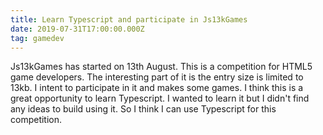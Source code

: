 ```yaml
---
title: Learn Typescript and participate in Js13kGames
date: 2019-07-31T17:00:00.000Z
tag: gamedev
---
```


Js13kGames has started on 13th August. This is a competition for HTML5 game developers. The interesting part of it is the entry size is limited to 13kb. I intent to participate in it and makes some games. I think this is a great opportunity to learn Typescript. I wanted to learn it but I didn't find any ideas to build using it. So I think I can use Typescript for this competition.
